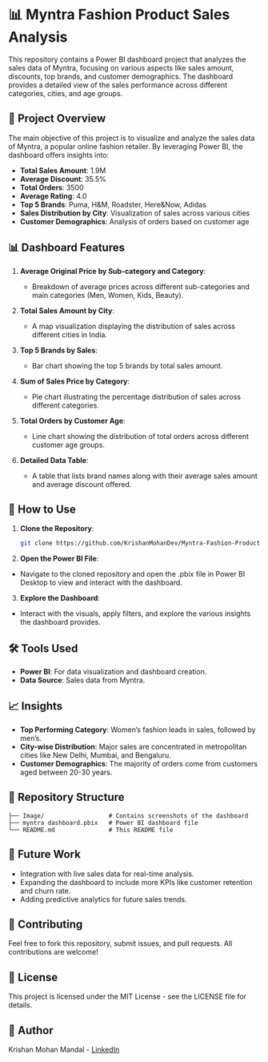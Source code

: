 # 📊 Myntra Fashion Product Sales Analysis

This repository contains a Power BI dashboard project that analyzes the sales data of Myntra, focusing on various aspects like sales amount, discounts, top brands, and customer demographics. The dashboard provides a detailed view of the sales performance across different categories, cities, and age groups.

## 📝 Project Overview

The main objective of this project is to visualize and analyze the sales data of Myntra, a popular online fashion retailer. By leveraging Power BI, the dashboard offers insights into:

- **Total Sales Amount**: 1.9M
- **Average Discount**: 35.5%
- **Total Orders**: 3500
- **Average Rating**: 4.0
- **Top 5 Brands**: Puma, H&M, Roadster, Here&Now, Adidas
- **Sales Distribution by City**: Visualization of sales across various cities
- **Customer Demographics**: Analysis of orders based on customer age

## 📊 Dashboard Features

1. **Average Original Price by Sub-category and Category**:
   - Breakdown of average prices across different sub-categories and main categories (Men, Women, Kids, Beauty).

2. **Total Sales Amount by City**:
   - A map visualization displaying the distribution of sales across different cities in India.

3. **Top 5 Brands by Sales**:
   - Bar chart showing the top 5 brands by total sales amount.

4. **Sum of Sales Price by Category**:
   - Pie chart illustrating the percentage distribution of sales across different categories.

5. **Total Orders by Customer Age**:
   - Line chart showing the distribution of total orders across different customer age groups.

6. **Detailed Data Table**:
   - A table that lists brand names along with their average sales amount and average discount offered.

## 🚀 How to Use

1. **Clone the Repository**:
   ```bash
   git clone https://github.com/KrishanMohanDev/Myntra-Fashion-Product-Sales-Analysis.git
   ```

2. **Open the Power BI File**:
- Navigate to the cloned repository and open the .pbix file in Power BI Desktop to view and interact with the dashboard.

3. **Explore the Dashboard**:
- Interact with the visuals, apply filters, and explore the various insights the dashboard provides.

## 🛠️ Tools Used
- **Power BI**: For data visualization and dashboard creation.
- **Data Source**: Sales data from Myntra.

## 📈 Insights
- **Top Performing Category**: Women’s fashion leads in sales, followed by men’s.
- **City-wise Distribution**: Major sales are concentrated in metropolitan cities like New Delhi, Mumbai, and Bengaluru.
- **Customer Demographics**: The majority of orders come from customers aged between 20-30 years.

## 📂 Repository Structure
```
├── Image/                  # Contains screenshots of the dashboard
├── myntra dashboard.pbix   # Power BI dashboard file
└── README.md               # This README file
```
## 🎯 Future Work
- Integration with live sales data for real-time analysis.
- Expanding the dashboard to include more KPIs like customer retention and churn rate.
- Adding predictive analytics for future sales trends.
## 🤝 Contributing
Feel free to fork this repository, submit issues, and pull requests. All contributions are welcome!

## 📝 License
This project is licensed under the MIT License - see the LICENSE file for details.

## 👤 Author
Krishan Mohan Mandal - [LinkedIn](https://www.linkedin.com/in/krishan-mohan-mandal/)

